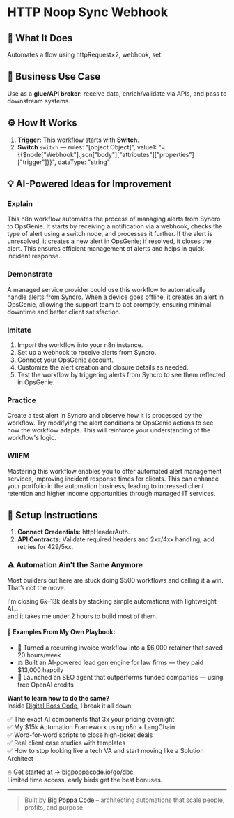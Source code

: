 # HTTP Noop Sync Webhook
  ## 🚀 What It Does
  Automates a flow using httpRequest×2, webhook, set.
  
  ## 💼 Business Use Case
  Use as a **glue/API broker**: receive data, enrich/validate via APIs, and pass to downstream systems.
  
  ## ⚙️ How It Works
  1. **Trigger:** This workflow starts with **Switch**.
  2. **Switch** `switch` — rules: "[object Object]", value1: "={{$node["Webhook"].json["body"]["attributes"]["properties"]["trigger"]}}", dataType: "string"
  
  ## 💡 AI-Powered Ideas for Improvement
  ### Explain
This n8n workflow automates the process of managing alerts from Syncro to OpsGenie. It starts by receiving a notification via a webhook, checks the type of alert using a switch node, and processes it further. If the alert is unresolved, it creates a new alert in OpsGenie; if resolved, it closes the alert. This ensures efficient management of alerts and helps in quick incident response.

### Demonstrate
A managed service provider could use this workflow to automatically handle alerts from Syncro. When a device goes offline, it creates an alert in OpsGenie, allowing the support team to act promptly, ensuring minimal downtime and better client satisfaction.

### Imitate
1. Import the workflow into your n8n instance.
2. Set up a webhook to receive alerts from Syncro.
3. Connect your OpsGenie account.
4. Customize the alert creation and closure details as needed.
5. Test the workflow by triggering alerts from Syncro to see them reflected in OpsGenie.

### Practice
Create a test alert in Syncro and observe how it is processed by the workflow. Try modifying the alert conditions or OpsGenie actions to see how the workflow adapts. This will reinforce your understanding of the workflow's logic.

### WIIFM
Mastering this workflow enables you to offer automated alert management services, improving incident response times for clients. This can enhance your portfolio in the automation business, leading to increased client retention and higher income opportunities through managed IT services.
  
  ## 🔧 Setup Instructions
  1. **Connect Credentials:** httpHeaderAuth.
2. **API Contracts:** Validate required headers and 2xx/4xx handling; add retries for 429/5xx.
  
### ⚠️ Automation Ain’t the Same Anymore

Most builders out here are stuck doing $500 workflows and calling it a win.  
That’s not the move.  

I'm closing $6k–$13k deals by stacking simple automations with lightweight AI...  
and it takes me under 2 hours to build most of them.

#### 🧠 Examples From My Own Playbook:
- 🔁 Turned a recurring invoice workflow into a $6,000 retainer that saved 20 hours/week  
- ⚖️ Built an AI-powered lead gen engine for law firms — they paid $13,000 happily  
- 🚀 Launched an SEO agent that outperforms funded companies — using free OpenAI credits  

**Want to learn how to do the same?**  
Inside [Digital Boss Code](https://bigpoppacode.io/go/dbc), I break it all down:

✅ The exact AI components that 3x your pricing overnight  
✅ My $15k Automation Framework using n8n + LangChain  
✅ Word-for-word scripts to close high-ticket deals  
✅ Real client case studies with templates  
✅ How to stop looking like a tech VA and start moving like a Solution Architect  

🔥 Get started at → [bigpoppacode.io/go/dbc](https://bigpoppacode.io/go/dbc)  
Limited time access, early birds get the best bonuses.

---
> Built by [Big Poppa Code](https://bigpoppacode.io) – architecting automations that scale people, profits, and purpose.
  